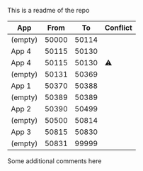 This is a readme of the repo

[comment]: <> (start_table)

| App | From | To | Conflict |
|------------------------------------|--------|--------|-----------|
| (empty) | 50000 | 50114 | |
| App 4 | 50115 | 50130 |  |
| App 4 | 50115 | 50130 | ⚠️ |
| (empty) | 50131 | 50369 | |
| App 1 | 50370 | 50388 |  |
| (empty) | 50389 | 50389 | |
| App 2 | 50390 | 50499 |  |
| (empty) | 50500 | 50814 | |
| App 3 | 50815 | 50830 |  |
| (empty) | 50831 | 99999 | |

[comment]: <> (end_table)

Some additional comments here